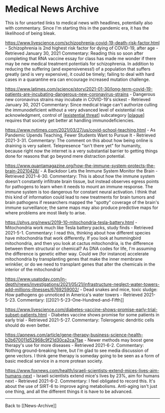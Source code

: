 # Medical News Archive

This is for unsorted links to medical news with headlines, potentially also with commentary.  Since I'm starting this in the pandemic era, it has the likelihood of being bleak.

https://www.livescience.com/schizophrenia-covid-19-death-risk-factor.html - Schizophrenia is 2nd highest risk factor for dying of COVID-19, after age - Retrieved January 30, 2021
Commentary:  Reading this so soon after completing that RNA vaccine essay for class has made me wonder if there may be new medical treatment potentials for schizophrenia.  In addition to reducing the suffering (and expensiveness!) of a population that suffers greatly (and is very expensive), it could be timely; failing to deal with hard cases in a quarantine era can encourage increased mutation challenge.

https://www.latimes.com/science/story/2021-01-30/long-term-covid-19-patients-are-incubating-dangerous-new-coronavirus-strains - Dangerous new coronavirus strains may incubate in COVID-19's sickest - Retrieved January 30, 2021
Commentary:  Since medical triage can't authorize culling the immunodeficient without a very advanced level of existential risk acknowledgment, control of [[existential threat]] subcategory [[plague]] requires that society get better at handling immunodeficiencies.

https://www.nytimes.com/2021/03/27/us/covid-school-teaching.html - As Pandemic Upends Teaching, Fewer Students Want to Pursue It - Retrieved 2021-3-31.
Commentary:  The comment on this about how being online is draining is very salient.  Telepresence "isn't there yet" for humanity, because right now the internet is a very substantial barrier to getting things done for reasons that go beyond mere distraction potential.

https://www.quantamagazine.org/how-the-immune-system-protects-the-brain-20210428/ - A Backdoor Lets the Immune System Monitor the Brain - Retrieved 2021-4-30.  Commentary:  This is about how the immune system doesn't constantly infiltrate brain tissue, but instead observes egress points for pathogens to learn when it needs to mount an immune response.  The immune system is too dangerous for constant neural activation.  I think that this kind of information could lead to new treatments for brain tumors and brain pathogens if researchers mapped the "spotty" coverage of the brain's immune surveillance; the same maps may also produce predictive maps for where problems are most likely to arise.

https://phys.org/news/2019-10-mitochondria-tesla-battery.html - Mitochondria work much like Tesla battery packs, study finds - Retrieved 2021-5-1.  Commentary:  I read this, thinking about how different species have mitochondria that work differently.  If you look at hummingbird mitochondria, and then you look at cactus mitochondria, is the difference between them structural or chemical?  As DNA codes for life, I'm assuming the difference is genetic either way.  Could we (for instance) accelerate mitochondria by transplanting genes that make the inner membrane wrinklier, or do we need to transplant genes that alter the chemicals in the interior of the mitochondria?

https://www.usatoday.com/in-depth/news/investigations/2021/05/21/infrastructure-neglect-water-towers-add-millions-illnesses/6769259002/ - Dead snakes and mice, toxic sludge: How pathogens go unnoticed in America's water towers - Retrieved 2021-5-23.  Commentary:  [[2021-5-23-One-Hundred-and-Fifth]]

https://www.livescience.com/diabetes-vaccine-shows-promise-early-trial-subset-patients.html - Diabetes vaccine shows promise for some patients in early trial - Retrieved 2021-5-27.  Commentary:  Tolerogenic dendritic cells should do even better.

https://apnews.com/article/gene-therapy-business-science-health-b2b670011d52968c9f21d30ca2ca7fae - Newer methods may boost gene therapy's use for more diseases - Retrieved 2021-6-2.  Commentary:  Nothing ground-breaking here, but I'm glad to see media discussion of gene vectors.  I think gene therapy is someday going to be seen as a form of basic medical service in a more protean society.

https://www.foxnews.com/health/israeli-scientists-extend-mices-lives-aim-humans-next - Israeli scientists extend mice's lives by 23%, aim for humans next - Retrieved 2021-6-2.  Commentary:  I feel obligated to record this.  It's about the use of SIRT-6 to improve aging metabolisms.  Anti-aging isn't just one thing, and all the different things it is have to be advanced.

---
Back to [[News-Archive]]

[//begin]: # "Autogenerated link references for markdown compatibility"
[existential threat]: existential-threat.md "Existential Threat"
[plague]: plague.md "Plague"
[News Archive]: news-archive.md "News Archive"
[//end]: # "Autogenerated link references"